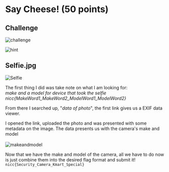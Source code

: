 # Say Cheese! (50 points)

## Challenge
![challenge](https://user-images.githubusercontent.com/43079538/224823911-897faf37-c57f-42d4-bef4-d1c9a62a7faf.png)

![hint](https://user-images.githubusercontent.com/43079538/224823923-fcfcc1c9-f087-43df-8432-dde2f53c6fc0.png)

## Selfie.jpg
![Selfie](https://user-images.githubusercontent.com/43079538/224823957-aaf6a79f-ff08-4f2f-be2c-d5447cf50bed.jpg)

The first thing I did was take note on what I am looking for:
<br>
*make and a model for device that took the selfie*
<br>
*nicc{MakeWord1_MakeWord2_ModelWord1_ModelWord2}*

From there I searched up, "*data of photo*", the first link gives us a EXIF data viewer.

I opened the link, uploaded the photo and was presented with some metadata on the image. The data presents us with the camera's make and model
<br>
<br>
![makeandmodel](https://user-images.githubusercontent.com/43079538/224824113-99871312-c489-406a-85d3-b7155291d2f2.png)


Now that we have the make and model of the camera, all we have to do now is just combine them into the desired flag format and submit it!
<br>
```nicc{Security_Camera_Kmart_Special}```
